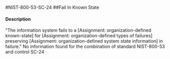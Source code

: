 #NIST-800-53-SC-24
##Fail In Known State
#### Description
"The information system fails to a [Assignment: organization-defined known-state] for [Assignment: organization-defined types of failures] preserving [Assignment: organization-defined system state information] in failure."
No information found for the combination of standard NIST-800-53 and control SC-24
